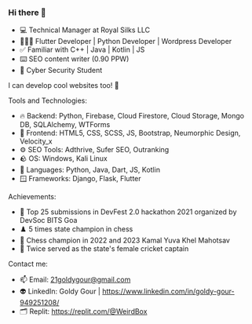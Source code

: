 ### Hi there 👋

- 💻 Technical Manager at Royal Silks LLC
- 👩🏻‍💻 Flutter Developer | Python Developer | Wordpress Developer 
- ✅ Familiar with C++ | Java | Kotlin | JS
- ⌨️ SEO content writer (0.90 PPW)
- 🔐 Cyber Security Student

I can develop cool websites too! 🙂

Tools and Technologies:

- 🔥 Backend: Python, Firebase, Cloud Firestore, Cloud Storage, 
              Mongo DB, SQLAlchemy, WTForms
- 🐥 Frontend: HTML5, CSS, SCSS, JS, Bootstrap, Neumorphic Design, Velocity_x
- ⚙️ SEO Tools: Adthrive, Sufer SEO, Outranking
- 🪨 OS: Windows, Kali Linux
- 🎃 Languages: Python, Java, Dart, JS, Kotlin 
- 🪟 Frameworks: Django, Flask, Flutter

Achievements: 

- 🏅 Top 25 submissions in DevFest 2.0 hackathon 2021 organized by DevSoc BITS Goa
- ♟️ 5 times state champion in chess
- 🥇 Chess champion in 2022 and 2023 Kamal Yuva Khel Mahotsav
- 🏏 Twice served as the state's female cricket captain

Contact me:

- 📫 Email: 21goldygour@gmail.com
- 👽 LinkedIn: Goldy Gour | https://www.linkedin.com/in/goldy-gour-949251208/
- 🗂️ Replit: https://replit.com/@WeirdBox


